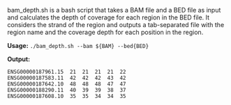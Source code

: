 bam_depth.sh is a bash script that takes a BAM file and a BED file as input 
and calculates the depth of coverage for each region in the BED file. 
It considers the strand of the region and outputs a tab-separated file with 
the region name and the coverage depth for each position in the region.

__Usage:__
`./bam_depth.sh --bam ${BAM} --bed{BED}`

__Output:__
```
ENSG00000187961.15	21	21	21	21	22
ENSG00000187583.11	42	42	42	43	42
ENSG00000187642.10	48	48	48	47	47
ENSG00000188290.11	40	39	39	38	37
ENSG00000187608.10	35	35	34	34	35
```
